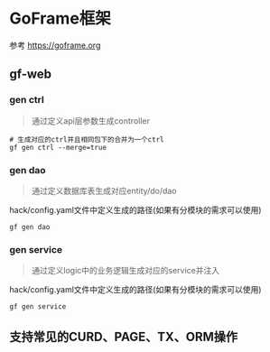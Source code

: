 # GoFrame框架
参考 https://goframe.org
## gf-web
### gen ctrl
> 通过定义api层参数生成controller
>
```shell
# 生成对应的ctrl并且相同包下的合并为一个ctrl
gf gen ctrl --merge=true
```
### gen dao
> 通过定义数据库表生成对应entity/do/dao
> 
hack/config.yaml文件中定义生成的路径(如果有分模块的需求可以使用)
```shell
gf gen dao 
```

### gen service
> 通过定义logic中的业务逻辑生成对应的service并注入
>
hack/config.yaml文件中定义生成的路径(如果有分模块的需求可以使用)
```shell
gf gen service 
```

## 支持常见的CURD、PAGE、TX、ORM操作